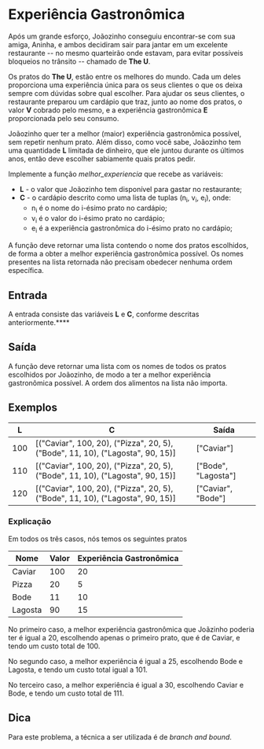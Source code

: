 # Experiência Gastronômica

Após um grande esforço, Joãozinho conseguiu encontrar-se com sua amiga, Aninha,
e ambos decidiram sair para jantar em um excelente restaurante -- no mesmo
quarteirão onde estavam, para evitar possíveis bloqueios no trânsito -- chamado
de **The U**.

Os pratos do **The U**, estão entre os melhores do mundo. Cada um deles
proporciona uma experiência única para os seus clientes o que os deixa sempre
com dúvidas sobre qual escolher. Para ajudar os seus clientes, o restaurante
preparou um cardápio que traz, junto ao nome dos pratos, o valor **V** cobrado
pelo mesmo, e a experiência gastronômica **E** proporcionada pelo seu consumo.

Joãozinho quer ter a melhor (maior) experiência gastronômica possível, sem
repetir nenhum prato. Além disso, como você sabe, Joãozinho tem uma quantidade
**L** limitada de dinheiro, que ele juntou durante os últimos anos, então deve
escolher sabiamente quais pratos pedir.

Implemente a função _melhor_experiencia_ que recebe as variáveis:

- **L** - o valor que Joãozinho tem disponível para gastar no restaurante;
- **C** - o cardápio descrito como uma lista de tuplas (n<sub>i</sub>,
  v<sub>i</sub>, e<sub>i</sub>), onde:
  - n<sub>i</sub> é o nome do i-ésimo prato no cardápio;
  - v<sub>i</sub> é o valor do i-ésimo prato no cardápio;
  - e<sub>i</sub> é a experiência gastronômica do i-ésimo prato no cardápio;

A função deve retornar uma lista contendo o nome dos pratos escolhidos, de forma
a obter a melhor experiência gastronômica possível. Os nomes presentes na
lista retornada não precisam obedecer nenhuma ordem específica.

## Entrada

A entrada consiste das variáveis **L** e **C**, conforme descritas
anteriormente.****

## Saída

A função deve retornar uma lista com os nomes de todos os pratos escolhidos por
Joãozinho, de modo a ter a melhor experiência gastronômica possível. A ordem dos
alimentos na lista não importa.

## Exemplos

| **L** | **C** | **Saída** |
| --- | --- | --- |
| 100 | \[("Caviar", 100, 20), ("Pizza", 20, 5), ("Bode", 11, 10), ("Lagosta", 90, 15)\] | \["Caviar"\] |
| 110 | \[("Caviar", 100, 20), ("Pizza", 20, 5), ("Bode", 11, 10), ("Lagosta", 90, 15)\] | \["Bode", "Lagosta"\] |
| 120 | \[("Caviar", 100, 20), ("Pizza", 20, 5), ("Bode", 11, 10), ("Lagosta", 90, 15)\] | \["Caviar", "Bode"\] |


### Explicação

Em todos os três casos, nós temos os seguintes pratos

| Nome | Valor | Experiência Gastronômica |
| --- | --- | --- |
| Caviar | 100 | 20 |
| Pizza | 20 | 5 |
| Bode | 11 | 10 |
| Lagosta | 90 | 15 |

No primeiro caso, a melhor experiência gastronômica que Joãzinho poderia ter é
igual a 20, escolhendo apenas o primeiro prato, que é de Caviar, e tendo um
custo total de 100.

No segundo caso, a melhor experiência é igual a 25, escolhendo Bode e Lagosta, e
tendo um custo total igual a 101.

No terceiro caso, a melhor experiência é igual a 30, escolhendo Caviar e Bode, e
tendo um custo total de 111. 

## Dica

Para este problema, a técnica a ser utilizada é de *branch and bound*.
